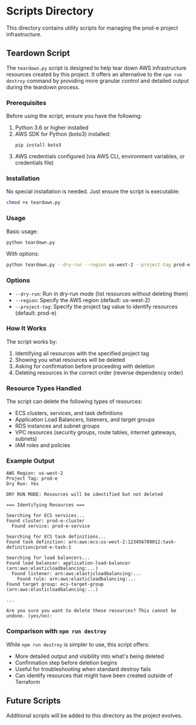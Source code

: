 # Scripts Directory

This directory contains utility scripts for managing the prod-e project infrastructure.

## Teardown Script

The `teardown.py` script is designed to help tear down AWS infrastructure resources created by this project. It offers an alternative to the `npm run destroy` command by providing more granular control and detailed output during the teardown process.

### Prerequisites

Before using the script, ensure you have the following:

1. Python 3.6 or higher installed
2. AWS SDK for Python (boto3) installed:
   ```
   pip install boto3
   ```
3. AWS credentials configured (via AWS CLI, environment variables, or credentials file)

### Installation

No special installation is needed. Just ensure the script is executable:

```bash
chmod +x teardown.py
```

### Usage

Basic usage:

```bash
python teardown.py
```

With options:

```bash
python teardown.py --dry-run --region us-west-2 --project-tag prod-e
```

### Options

- `--dry-run`: Run in dry-run mode (list resources without deleting them)
- `--region`: Specify the AWS region (default: us-west-2)
- `--project-tag`: Specify the project tag value to identify resources (default: prod-e)

### How It Works

The script works by:

1. Identifying all resources with the specified project tag
2. Showing you what resources will be deleted
3. Asking for confirmation before proceeding with deletion
4. Deleting resources in the correct order (reverse dependency order)

### Resource Types Handled

The script can delete the following types of resources:

- ECS clusters, services, and task definitions
- Application Load Balancers, listeners, and target groups
- RDS instances and subnet groups
- VPC resources (security groups, route tables, internet gateways, subnets)
- IAM roles and policies

### Example Output

```
AWS Region: us-west-2
Project Tag: prod-e
Dry Run: Yes

DRY RUN MODE: Resources will be identified but not deleted

=== Identifying Resources ===

Searching for ECS services...
Found cluster: prod-e-cluster
  Found service: prod-e-service

Searching for ECS task definitions...
Found task definition: arn:aws:ecs:us-west-2:123456789012:task-definition/prod-e-task:1

Searching for load balancers...
Found load balancer: application-load-balancer (arn:aws:elasticloadbalancing:...)
  Found listener: arn:aws:elasticloadbalancing:...
    Found rule: arn:aws:elasticloadbalancing:...
Found target group: ecs-target-group (arn:aws:elasticloadbalancing:...)

...

Are you sure you want to delete these resources? This cannot be undone. (yes/no):
```

### Comparison with `npm run destroy`

While `npm run destroy` is simpler to use, this script offers:

- More detailed output and visibility into what's being deleted
- Confirmation step before deletion begins
- Useful for troubleshooting when standard destroy fails
- Can identify resources that might have been created outside of Terraform

## Future Scripts

Additional scripts will be added to this directory as the project evolves.
